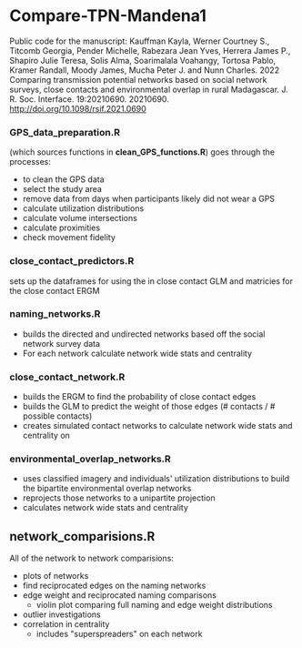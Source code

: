 # Compare-TPN-Mandena1
Public code for the manuscript:
Kauffman Kayla, Werner Courtney S., Titcomb Georgia, Pender Michelle, Rabezara Jean Yves, Herrera James P., Shapiro Julie Teresa, Solis Alma, Soarimalala Voahangy, Tortosa Pablo, Kramer Randall, Moody James, Mucha Peter J. and Nunn Charles. 2022 Comparing transmission potential networks based on social network surveys, close contacts and environmental overlap in rural Madagascar. J. R. Soc. Interface. 19:20210690. 20210690. <http://doi.org/10.1098/rsif.2021.0690>

### GPS_data_preparation.R  
(which sources functions in **clean_GPS_functions.R**) goes through the processes:  

- to clean the GPS data  
- select the study area  
- remove data from days when participants likely did not wear a GPS  
- calculate utilization distributions  
- calculate volume intersections  
- calculate proximities  
- check movement fidelity  

### close_contact_predictors.R   
sets up the dataframes for using the in close contact GLM and matricies for the close contact ERGM  

### naming_networks.R  

- builds the directed and undirected networks based off the social network survey data  
- For each network calculate network wide stats and centrality  

### close_contact_network.R  

- builds the ERGM to find the probability of close contact edges  
- builds the GLM to predict the weight of those edges (# contacts / # possible contacts)  
- creates simulated contact networks to calculate network wide stats and centrality on  

### environmental_overlap_networks.R  

- uses classified imagery and individuals' utilization distributions to build the bipartite environmental overlap networks  
- reprojects those networks to a unipartite projection
- calculates network wide stats and centrality

## network_comparisions.R  

All of the network to network comparisions:  

- plots of networks  
- find reciprocated edges on the naming networks  
- edge weight and reciprocated naming comparisons  
    - violin plot comparing full naming and edge weight distributions  
- outlier investigations  
- correlation in centrality  
    - includes "superspreaders" on each network  
